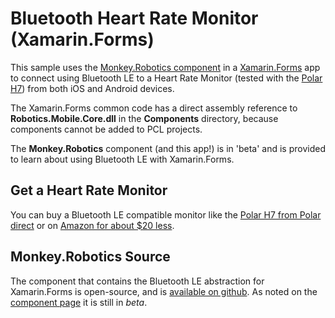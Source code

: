 # Bluetooth Heart Rate Monitor (Xamarin.Forms)

This sample uses the [Monkey.Robotics component](https://components.xamarin.com/view/Monkey.Robotics) in a [Xamarin.Forms](http://xamarin.com/forms) app to connect using Bluetooth LE to a Heart Rate Monitor (tested with the [Polar H7](http://www.polar.com/us-en/products/accessories/H7_heart_rate_sensor)) from both iOS and Android devices.


The Xamarin.Forms common code has a direct assembly reference to **Robotics.Mobile.Core.dll** in the **Components** directory, because components cannot be added to PCL projects.

The **Monkey.Robotics** component (and this app!) is in 'beta' and is provided to learn about using Bluetooth LE with Xamarin.Forms.

## Get a Heart Rate Monitor

You can buy a Bluetooth LE compatible monitor like the [Polar H7 from Polar direct](http://www.polar.com/us-en/products/accessories/H7_heart_rate_sensor) or on [Amazon for about $20 less](http://www.amazon.com/Polar-Bluetooth-Smart-Heart-Sensor/dp/B00NOHWTO6).

## Monkey.Robotics Source

The component that contains the Bluetooth LE abstraction for Xamarin.Forms is open-source, and is [available on github](https://github.com/xamarin/Monkey.Robotics). As noted on the [component page](https://components.xamarin.com/view/Monkey.Robotics) it is still in *beta*.